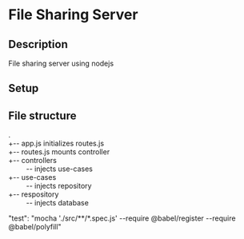 # File Sharing Server

## Description
File sharing server using nodejs

## Setup

## File structure
. \
+-- app.js initializes routes.js \
+-- routes.js mounts controller \
+-- controllers \
&nbsp;&nbsp;&nbsp;&nbsp;&nbsp;&nbsp;&nbsp;&nbsp;&nbsp;-- injects use-cases \
+-- use-cases \
&nbsp;&nbsp;&nbsp;&nbsp;&nbsp;&nbsp;&nbsp;&nbsp;&nbsp;-- injects repository \
+-- respository \
&nbsp;&nbsp;&nbsp;&nbsp;&nbsp;&nbsp;&nbsp;&nbsp;&nbsp;-- injects database

"test": "mocha './src/**/*.spec.js' --require @babel/register --require @babel/polyfill"